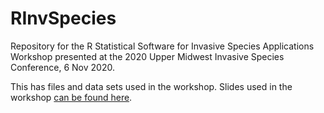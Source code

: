 # RInvSpecies
Repository for the R Statistical Software for Invasive Species Applications Workshop presented at the 2020 Upper Midwest Invasive Species Conference, 6 Nov 2020.

This has files and data sets used in the workshop. Slides used in the workshop [can be found here](https://docs.google.com/presentation/d/17fnk09LsOTCMUe08egZCQQsfG54eTBXHQe_djZHtGxA/edit?usp=sharing).